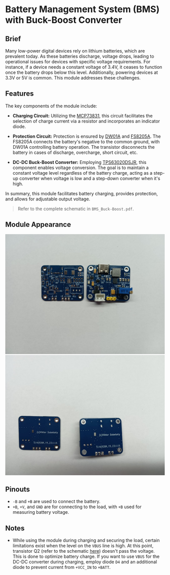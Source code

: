 # Battery Management System (BMS) with Buck-Boost Converter

## Brief

Many low-power digital devices rely on lithium batteries, which are prevalent today. As these batteries discharge, voltage drops, 
leading to operational issues for devices with specific voltage requirements. For instance, if a device needs a constant voltage of 3.4V, 
it ceases to function once the battery drops below this level. Additionally, powering devices at 3.3V or 5V is common. This module addresses these challenges.

## Features

The key components of the module include:

- **Charging Circuit:** Utilizing the [MCP73831](https://ww1.microchip.com/downloads/en/DeviceDoc/MCP73831-Family-Data-Sheet-DS20001984H.pdf),
  this circuit facilitates the selection of charge current via a resistor and incorporates an indicator diode.

- **Protection Circuit:** Protection is ensured by [DW01A](https://hmsemi.com/downfile/DW01A.PDF) and [FS8205A](https://datasheet.lcsc.com/lcsc/2010271837_FUXINSEMI-FS8205A_C908265.pdf).
  The FS8205A connects the battery's negative to the common ground, with DW01A controlling battery operation. The transistor disconnects the battery in cases of discharge, overcharge, short circuit, etc.

- **DC-DC Buck-Boost Converter:** Employing [TPS63020DSJR](https://www.ti.com/lit/ds/symlink/tps63020.pdf?ts=1700141277158&ref_url=https%253A%252F%252Fwww.ti.com%252Fproduct%252FTPS63020),
  this component enables voltage conversion. The goal is to maintain a constant voltage level regardless of the battery charge, acting as a step-up converter when voltage is low and a step-down converter when it's high.

In summary, this module facilitates battery charging, provides protection, and allows for adjustable output voltage.

> Refer to the complete schematic in `BMS_Buck-Boost.pdf`.

## Module Appearance

![Top Layer](https://github.com/tor1kk/BMS_Buck-Boost/blob/master/img/top_layer.jpg)
![Bottom Layer](https://github.com/tor1kk/BMS_Buck-Boost/blob/master/img/bottom_layer.jpg)

## Pinouts

- `-B` and `+B` are used to connect the battery.
- `+B`, `+V`, and `GND` are for connecting to the load, with `+B` used for measuring battery voltage.

## Notes

- While using the module during charging and securing the load, certain limitations exist when the level on the `VBUS` line is high. At this point, transistor Q2 (refer to the schematic [here](https://github.com/tor1kk/BMS_Buck-Boost/blob/master/BMS_Buck-Boost.pdf)) doesn't pass the voltage. This is done to optimize battery charge. If you want to use `VBUS` for the DC-DC converter during charging, employ diode `D4` and an additional diode to prevent current from `+VCC_IN` to `+BATT`.
